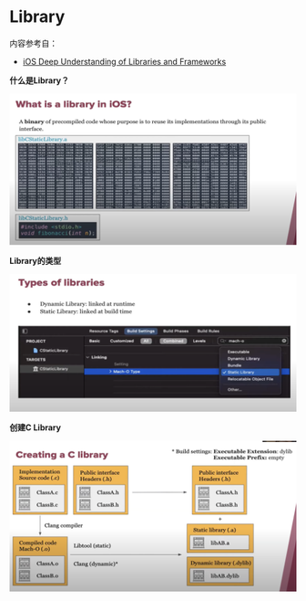 # Library

内容参考自：

+ [iOS Deep Understanding of Libraries and Frameworks](https://www.youtube.com/watch?v=lGG0UPdvc54&t=695s)

**什么是Library？**

![035](./images/035.png)



**Library的类型**

![036](./images/036.png)





**创建C Library**

![037](./images/037.png)





































